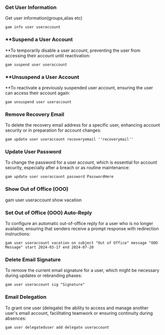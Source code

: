 ### Get User  Information
Get user information(groups,alias etc)

`gam info user useraccount
`
### **Suspend a User Account
**To temporarily disable a user account, preventing the user from accessing their account until reactivation:

`gam suspend user useraccount
`
### **Unsuspend a User Account
**To reactivate a previously suspended user account, ensuring the user can access their account again:

`gam unsuspend user useraccount
`

### Remove Recovery Email
To delete the recovery email address for a specific user, enhancing account security or in preparation for account changes:

`gam update user useraccount recoveryemail ''recoverymail''
`
### Update User Password
To change the password for a user account, which is essential for account security, especially after a breach or as routine maintenance:

`gam update user useraccount password PasswordHere
`
### Show Out of Office (OOO) 
gam user useraccount show vacation

### Set Out of Office (OOO) Auto-Reply
To configure an automatic out-of-office reply for a user who is no longer available, ensuring that senders receive a prompt response with redirection instructions:


`gam user useraccount vacation on subject "Out of Office" message "OOO Message" start 2024-03-17 end 2024-07-20
`
### Delete Email Signature
To remove the current email signature for a user, which might be necessary during updates or rebranding phases:

`gam user useraccount sig "Signature"
`
### Email Delegation
To grant one user (delegate) the ability to access and manage another user's email account, facilitating teamwork or ensuring continuity during absences:


`gam user delegateduser add delegate useraccount
`
